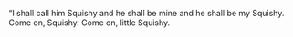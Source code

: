 “I shall call him Squishy and he shall be mine and he shall be my Squishy. Come on, Squishy. Come on, little Squishy.